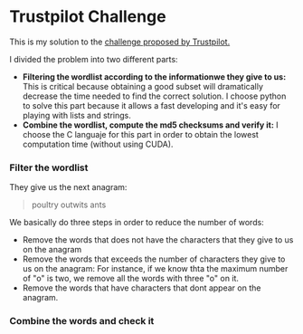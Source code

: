 # Trustpilot Challenge

This is my solution to the [challenge proposed by Trustpilot.](https://followthewhiterabbit.trustpilot.com/cs/step3.html)

I divided the problem into two different parts:
- **Filtering the wordlist according to the informationwe they give to us:** This is critical because obtaining a good subset will dramatically decrease the time needed to find the correct solution. I choose python to solve this part because it allows a fast developing and it's easy for playing with lists and strings.
- **Combine the wordlist, compute the md5 checksums and verify it:** I choose the C languaje for this part in order to obtain the lowest computation time (without using CUDA).

### Filter the wordlist
They give us the next anagram:
> poultry outwits ants

We basically do three steps in order to reduce the number of words:
- Remove the words that does not have the characters that they give to us on the anagram
- Remove the words that exceeds the number of characters they give to us on the anagram: For instance, if we know thta the maximum number of "o" is two, we remove all the words with three "o" on it.
- Remove the words that have characters that dont appear on the anagram.

### Combine the words and check it
